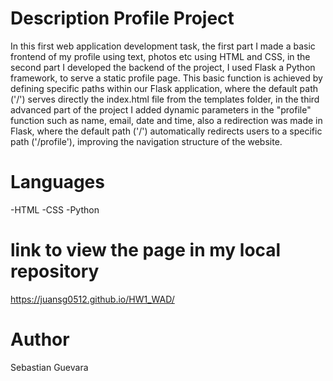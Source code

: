 
# Description Profile Project
In this first web application development task, the first part I made a basic frontend of my profile using text, photos etc using HTML and CSS, in the second part I developed the backend of the project, I used Flask a Python framework, to serve a static profile page. This basic function is achieved by defining specific paths within our Flask application, where the default path ('/') serves directly the index.html file from the templates folder, in the third advanced part of the project I added dynamic parameters in the "profile" function such as name, email, date and time, also a redirection was made in Flask, where the default path ('/') automatically redirects users to a specific path ('/profile'), improving the navigation structure of the website.

# Languages
-HTML
-CSS
-Python

# link to view the page in my local repository
https://juansg0512.github.io/HW1_WAD/

# Author
Sebastian Guevara
